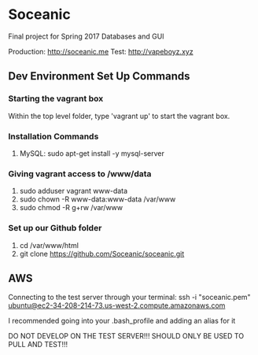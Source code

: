 Soceanic
========

Final project for Spring 2017 Databases and GUI

Production: http://soceanic.me Test: http://vapeboyz.xyz

Dev Environment Set Up Commands
-------------------------------

### Starting the vagrant box

Within the top level folder, type 'vagrant up' to start the vagrant box.

### Installation Commands

1.	MySQL: sudo apt-get install -y mysql-server

### Giving vagrant access to /www/data

1.	sudo adduser vagrant www-data
2.	sudo chown -R www-data:www-data /var/www
3.	sudo chmod -R g+rw /var/www

### Set up our Github folder

1.	cd /var/www/html
2.	git clone https://github.com/Soceanic/soceanic.git

AWS
---

Connecting to the test server through your terminal: ssh -i "soceanic.pem" ubuntu@ec2-34-208-214-73.us-west-2.compute.amazonaws.com

I recommended going into your .bash_profile and adding an alias for it

DO NOT DEVELOP ON THE TEST SERVER!!! SHOULD ONLY BE USED TO PULL AND TEST!!!

